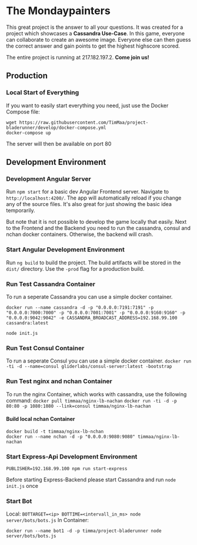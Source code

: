 # The Mondaypainters

This great project is the answer to all your questions.
It was created for a project which showcases a **Cassandra Use-Case**.
In this game, everyone can collaborate to create an awesome image. Everyone else can then guess the correct answer and gain points to get the highest highscore scored.

The entire project is running at 217.182.197.2. **Come join us!**


## Production

### Local Start of Everything
If you want to easily start everything you need, just use the Docker Compose file: 

```
wget https://raw.githubusercontent.com/TimMaa/project-bladerunner/develop/docker-compose.yml
docker-compose up
```

The server will then be available on port 80


## Development Environment

### Development Angular Server

Run `npm start` for a basic dev Angular Frontend server. Navigate to `http://localhost:4200/`. 
The app will automatically reload if you change any of the source files.
It's also great for just showing the basic idea temporarily.

But note that it is not possible to develop the game locally that easily. Next to the Frontend and the Backend you need to run the cassandra, consul and nchan docker containers. Otherwise, the backend will crash.

### Start Angular Development Environment

Run `ng build` to build the project. 
The build artifacts will be stored in the `dist/` directory. Use the `-prod` flag for a production build.

### Run Test Cassandra Container
To run a seperate Cassandra you can use a simple docker container.

`docker run --name cassandra -d -p "0.0.0.0:7191:7191" -p "0.0.0.0:7000:7000" -p "0.0.0.0:7001:7001" -p "0.0.0.0:9160:9160" -p "0.0.0.0:9042:9042" -e CASSANDRA_BROADCAST_ADDRESS=192.168.99.100 cassandra:latest`

`node init.js`


### Run Test Consul Container
To run a seperate Consul you can use a simple docker container.
`docker run -ti -d --name=consul gliderlabs/consul-server:latest -bootstrap`

### Run Test nginx and nchan Container
To run the nginx Container, which works with cassandra, use the following command:
`docker pull timmaa/nginx-lb-nachan`
`docker run -ti -d -p 80:80 -p 1080:1080 --link=consul timmaa/nginx-lb-nachan`
  
#### Build local nchan Container
```cd /nchan
docker build -t timmaa/nginx-lb-nchan
docker run --name nchan -d -p "0.0.0.0:9080:9080" timmaa/nginx-lb-nachan
```


### Start Express-Api Development Environment
`PUBLISHER=192.168.99.100 npm run start-express`

Before starting Express-Backend please start Cassandra and run `node init.js` once

### Start Bot
Local:
`BOTTARGET=<ip> BOTTIME=<intervall_in_ms> node server/bots/bots.js` 
In Container:

`docker run --name bot1 -d -p timma/project-bladerunner node server/bots/bots.js`
